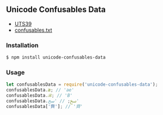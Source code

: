 ## Unicode Confusables Data

* [UTS39](http://www.unicode.org/reports/tr39/)
* [confusables.txt](ftp://ftp.unicode.org/Public/security/10.0.0/confusables.txt)

### Installation

```sh
$ npm install unicode-confusables-data
```

### Usage

```js
let confusablesData = require('unicode-confusables-data');
confusablesData.æ; // 'ae'
confusablesData.ℬ; // 'B'
confusablesData.ﰞ; // 'سخ'
confusablesData['⿑']; // '齊'
```
